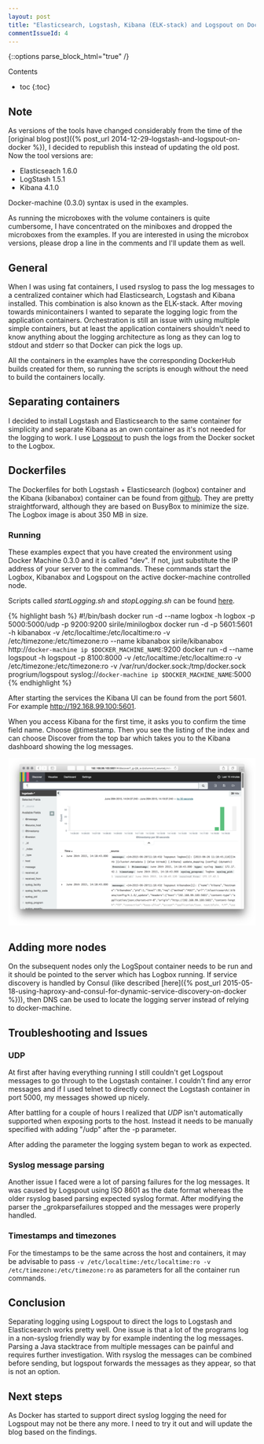 ```yaml
---
layout: post
title: "Elasticsearch, Logstash, Kibana (ELK-stack) and Logspout on Docker"
commentIssueId: 4
---
```


{::options parse_block_html="true" /}
<div class="toc">
Contents

* toc
{:toc}
</div>

## Note

As versions of the tools have changed considerably from the time of the [original blog post]({% post_url 2014-12-29-logstash-and-logspout-on-docker %}), I decided to republish this instead of updating the old post. Now the tool versions are:

- Elasticseach 1.6.0
- LogStash 1.5.1
- Kibana 4.1.0

Docker-machine (0.3.0) syntax is used in the examples.

As running the microboxes with the volume containers is quite cumbersome, I have concentrated on the miniboxes and dropped the microboxes from the examples. If you are interested in using the microbox versions, please drop a line in the comments and I'll update them as well.

## General

When I was using fat containers, I used rsyslog to pass the log messages to a centralized container which had Elasticsearch, Logstash and Kibana installed. This combination is also known as the ELK-stack. After moving towards minicontainers I wanted to separate the logging logic from the application containers. Orchestration is still an issue with using multiple simple containers, but at least the application containers shouldn't need to know anything about the logging architecture as long as they can log to stdout and stderr so that Docker can pick the logs up.

All the containers in the examples have the corresponding DockerHub builds created for them, so running the scripts is enough without the need to build the containers locally.

## Separating containers

I decided to install Logstash and Elasticsearch to the same container for simplicity and separate Kibana as an own container as it's not needed for the logging to work. I use [Logspout](https://github.com/progrium/logspout) to push the logs from the Docker socket to the Logbox.

## Dockerfiles

The Dockerfiles for both Logstash + Elasticsearch (logbox) container and the Kibana (kibanabox) container can be found from [github](https://github.com/SirIle/miniboxes). They are pretty straightforward, although they are based on BusyBox to minimize the size. The Logbox image is about 350 MB in size.

### Running

These examples expect that you have created the environment using Docker Machine 0.3.0 and it is called "dev". If not, just substitute the IP address of your server to the commands. These commands start the Logbox, Kibanabox and Logspout on the active docker-machine controlled node.

Scripts called _startLogging.sh_ and _stopLogging.sh_ can be found [here](https://github.com/SirIle/miniboxes).

{% highlight bash %}
#!/bin/bash
docker run -d --name logbox -h logbox -p 5000:5000/udp -p 9200:9200 sirile/minilogbox
docker run -d -p 5601:5601 -h kibanabox -v /etc/localtime:/etc/localtime:ro -v /etc/timezone:/etc/timezone:ro --name kibanabox sirile/kibanabox http://`docker-machine ip $DOCKER_MACHINE_NAME`:9200
docker run -d --name logspout -h logspout -p 8100:8000 -v /etc/localtime:/etc/localtime:ro -v /etc/timezone:/etc/timezone:ro -v /var/run/docker.sock:/tmp/docker.sock progrium/logspout syslog://`docker-machine ip $DOCKER_MACHINE_NAME`:5000
{% endhighlight %}

After starting the services the Kibana UI can be found from the port 5601. For example http://192.168.99.100:5601.

When you access Kibana for the first time, it asks you to confirm the time field name. Choose @timestamp. Then you see the listing of the index and can choose Discover from the top bar which takes you to the Kibana dashboard showing the log messages.

![KibanaUI](/images/KibanaUI.png)

## Adding more nodes

On the subsequent nodes only the LogSpout container needs to be run and it should be pointed to the server which has Logbox running. If service discovery is handled by Consul (like described [here]({% post_url 2015-05-18-using-haproxy-and-consul-for-dynamic-service-discovery-on-docker %})), then DNS can be used to locate the logging server instead of relying to docker-machine.

## Troubleshooting and Issues

### UDP

At first after having everything running I still couldn't get Logspout messages to go through to the Logstash container. I couldn't find any error messages and if I used telnet to directly connect the Logstash container in port 5000, my messages showed up nicely.

After battling for a couple of hours I realized that *UDP* isn't automatically supported when exposing ports to the host. Instead it needs to be manually specified with adding "/udp" after the -p parameter.

After adding the parameter the logging system began to work as expected.

### Syslog message parsing

Another issue I faced were a lot of parsing failures for the log messages. It was caused by Logspout using ISO 8601 as the date format whereas the older rsyslog based parsing expected syslog format. After modifying the parser the _grokparsefailures stopped and the messages were properly handled.

### Timestamps and timezones

For the timestamps to be the same across the host and containers, it may be advisable to pass `-v /etc/localtime:/etc/localtime:ro -v /etc/timezone:/etc/timezone:ro` as parameters for all the container run commands.

## Conclusion

Separating logging using Logspout to direct the logs to Logstash and Elasticsearch works pretty well. One issue is that a lot of the programs log in a non-syslog friendly way by for example indenting the log messages. Parsing a Java stacktrace from multiple messages can be painful and requires further investigation. With rsyslog the messages can be combined before sending, but logspout forwards the messages as they appear, so that is not an option.

## Next steps

As Docker has started to support direct syslog logging the need for Logspout may not be there any more. I need to try it out and will update the blog based on the findings.
